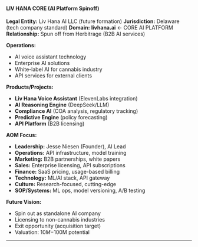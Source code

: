 #### **LIV HANA CORE (AI Platform Spinoff)**

**Legal Entity:** Liv Hana AI LLC (future formation)
**Jurisdiction:** Delaware (tech company standard)
**Domain:** **livhana.ai** ← CORE AI PLATFORM
**Relationship:** Spun off from Herbitrage (B2B AI services)

**Operations:**

- AI voice assistant technology
- Enterprise AI solutions
- White-label AI for cannabis industry
- API services for external clients

**Products/Projects:**

- **Liv Hana Voice Assistant** (ElevenLabs integration)
- **AI Reasoning Engine** (DeepSeek/LLM)
- **Compliance AI** (COA analysis, regulatory tracking)
- **Predictive Engine** (policy forecasting)
- **API Platform** (B2B licensing)

**AOM Focus:**

- **Leadership:** Jesse Niesen (Founder), AI Lead
- **Operations:** API infrastructure, model training
- **Marketing:** B2B partnerships, white papers
- **Sales:** Enterprise licensing, API subscriptions
- **Finance:** SaaS pricing, usage-based billing
- **Technology:** ML/AI stack, API gateway
- **Culture:** Research-focused, cutting-edge
- **SOP/Systems:** ML ops, model versioning, A/B testing

**Future Vision:**

- Spin out as standalone AI company
- Licensing to non-cannabis industries
- Exit opportunity (acquisition target)
- Valuation: $10M-$100M potential

---
